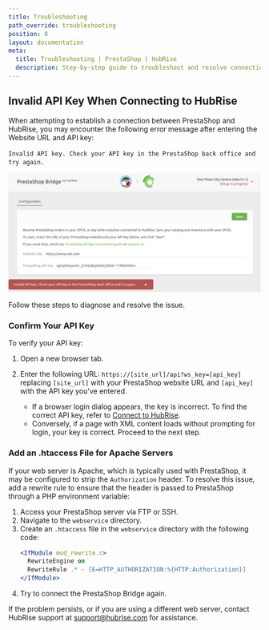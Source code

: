 ```yaml
---
title: Troubleshooting
path_override: troubleshooting
position: 8
layout: documentation
meta:
  title: Troubleshooting | PrestaShop | HubRise
  description: Step-by-step guide to troubleshoot and resolve connection issues when linking PrestaShop to HubRise.
---
```


## Invalid API Key When Connecting to HubRise

When attempting to establish a connection between PrestaShop and HubRise, you may encounter the following error message after entering the Website URL and API key:

`Invalid API key. Check your API key in the PrestaShop back office and try again.`

![Invalid API Key on PrestaShop Bridge](./images/007-prestashop-invalid-api-key.png)

Follow these steps to diagnose and resolve the issue.

### Confirm Your API Key

To verify your API key:

1. Open a new browser tab.

2. Enter the following URL: `https://[site_url]/api?ws_key=[api_key]` replacing `[site_url]` with your PrestaShop website URL and `[api_key]` with the API key you've entered.

   - If a browser login dialog appears, the key is incorrect. To find the correct API key, refer to [Connect to HubRise](/apps/prestashop/connect-hubrise).
   - Conversely, if a page with XML content loads without prompting for login, your key is correct. Proceed to the next step.

### Add an .htaccess File for Apache Servers

If your web server is Apache, which is typically used with PrestaShop, it may be configured to strip the `Authorization` header. To resolve this issue, add a rewrite rule to ensure that the header is passed to PrestaShop through a PHP environment variable:

1. Access your PrestaShop server via FTP or SSH.
2. Navigate to the `webservice` directory.
3. Create an `.htaccess` file in the `webservice` directory with the following code:
   ```apache
   <IfModule mod_rewrite.c>
     RewriteEngine on
     RewriteRule .* - [E=HTTP_AUTHORIZATION:%{HTTP:Authorization}]
   </IfModule>
   ```
4. Try to connect the PrestaShop Bridge again.

If the problem persists, or if you are using a different web server, contact HubRise support at support@hubrise.com for assistance.
